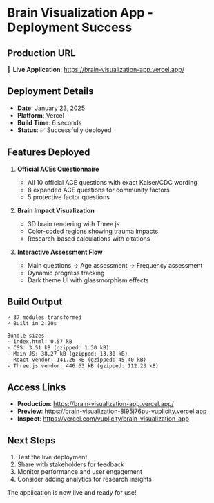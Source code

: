 # Brain Visualization App - Deployment Success

## Production URL
🚀 **Live Application**: https://brain-visualization-app.vercel.app/

## Deployment Details
- **Date**: January 23, 2025
- **Platform**: Vercel
- **Build Time**: 6 seconds
- **Status**: ✅ Successfully deployed

## Features Deployed
1. **Official ACEs Questionnaire**
   - All 10 official ACE questions with exact Kaiser/CDC wording
   - 8 expanded ACE questions for community factors
   - 5 protective factor questions

2. **Brain Impact Visualization**
   - 3D brain rendering with Three.js
   - Color-coded regions showing trauma impacts
   - Research-based calculations with citations

3. **Interactive Assessment Flow**
   - Main questions → Age assessment → Frequency assessment
   - Dynamic progress tracking
   - Dark theme UI with glassmorphism effects

## Build Output
```
✓ 37 modules transformed
✓ Built in 2.20s

Bundle sizes:
- index.html: 0.57 kB
- CSS: 3.51 kB (gzipped: 1.30 kB)
- Main JS: 38.27 kB (gzipped: 13.30 kB)
- React vendor: 141.26 kB (gzipped: 45.40 kB)
- Three.js vendor: 446.63 kB (gzipped: 112.23 kB)
```

## Access Links
- **Production**: https://brain-visualization-app.vercel.app/
- **Preview**: https://brain-visualization-8l95j76pu-vuplicity.vercel.app
- **Inspect**: https://vercel.com/vuplicity/brain-visualization-app

## Next Steps
1. Test the live deployment
2. Share with stakeholders for feedback
3. Monitor performance and user engagement
4. Consider adding analytics for research insights

The application is now live and ready for use!